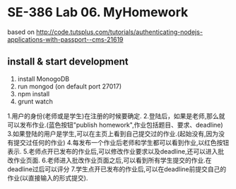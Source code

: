 # SE-386 Lab 06. MyHomework    

based on http://code.tutsplus.com/tutorials/authenticating-nodejs-applications-with-passport--cms-21619

## install & start development
1. install MonogoDB
2. run mongod (on default port 27017)
3. npm install
4. grunt watch

1.用户的身份(老师或是学生)在注册的时候要确定.
2.登陆后，如果是老师,那么就可以发布作业.(蓝色按钮"publish homework",作业包括题目、要求、deadline)
3.如果登陆的用户是学生,可以在主页上看到自己提交过的作业.(起始没有,因为没有提交过任何的作业)
4.每发布一个作业后老师和学生都可以看到作业,以红色按钮表示.
5.老师点开已发布的作业后,可以修改作业要求以及deadline,还可以进入批改作业页面.
6.老师进入批改作业页面之后,可以看到所有学生提交的作业.在deadline过后可以评分
7.学生点开已发布的作业后,可以在deadline前提交自己的作业(以直接输入的形式提交).